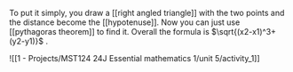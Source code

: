 To put it simply, you draw a [[right angled triangle]] with the two points and the distance become the [[hypotenuse]]. Now you can just use [[pythagoras theorem]] to find it.
Overall the formula is $\sqrt{(x2-x1)^3+(y2-y1)}$ .

![[1 - Projects/MST124 24J Essential mathematics 1/unit 5/activity_1]]